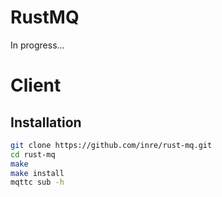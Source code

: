 # RustMQ

In progress...

# Client

## Installation

```bash
git clone https://github.com/inre/rust-mq.git
cd rust-mq
make
make install
mqttc sub -h
```
